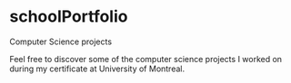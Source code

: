 # schoolPortfolio
Computer Science projects

Feel free to discover some of the computer science projects I worked on during my certificate at University of Montreal. 

